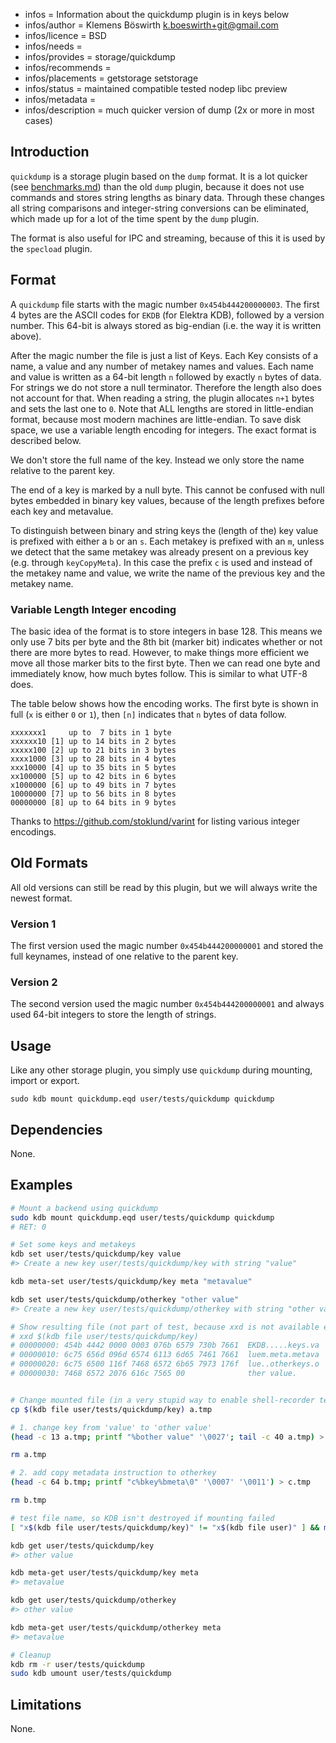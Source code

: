 - infos = Information about the quickdump plugin is in keys below
- infos/author = Klemens Böswirth <k.boeswirth+git@gmail.com>
- infos/licence = BSD
- infos/needs =
- infos/provides = storage/quickdump
- infos/recommends =
- infos/placements = getstorage setstorage
- infos/status = maintained compatible tested nodep libc preview
- infos/metadata =
- infos/description = much quicker version of dump (2x or more in most cases)

## Introduction

`quickdump` is a storage plugin based on the `dump` format. It is a lot quicker (see [benchmarks.md](benchmarks.md)) than the old `dump`
plugin, because it does not use commands and stores string lengths as binary data. Through these changes all string comparisons and
integer-string conversions can be eliminated, which made up for a lot of the time spent by the `dump` plugin.

The format is also useful for IPC and streaming, because of this it is used by the `specload` plugin.

## Format

A `quickdump` file starts with the magic number `0x454b444200000003`. The first 4 bytes are the ASCII codes for `EKDB` (for Elektra KDB),
followed by a version number. This 64-bit is always stored as big-endian (i.e. the way it is written above).

After the magic number the file is just a list of Keys. Each Key consists of a name, a value and any number of metakey names and values.
Each name and value is written as a 64-bit length `n` followed by exactly `n` bytes of data. For strings we do not store a null terminator.
Therefore the length also does not account for that. When reading a string, the plugin allocates `n+1` bytes and sets the last one to `0`.
Note that ALL lengths are stored in little-endian format, because most modern machines are little-endian. To save disk space, we use a variable
length encoding for integers. The exact format is described below.

We don't store the full name of the key. Instead we only store the name relative to the parent key.

The end of a key is marked by a null byte. This cannot be confused with null bytes embedded in binary key values, because of the length
prefixes before each key and metavalue.

To distinguish between binary and string keys the (length of the) key value is prefixed with either a `b` or an `s`. Each metakey is
prefixed with an `m`, unless we detect that the same metakey was already present on a previous key (e.g. through `keyCopyMeta`). In this
case the prefix `c` is used and instead of the metakey name and value, we write the name of the previous key and the metakey name.

### Variable Length Integer encoding

The basic idea of the format is to store integers in base 128. This means we only use 7 bits per byte and the 8th bit (marker bit) indicates
whether or not there are more bytes to read. However, to make things more efficient we move all those marker bits to the first byte. Then we
can read one byte and immediately know, how much bytes follow. This is similar to what UTF-8 does.

The table below shows how the encoding works. The first byte is shown in full (`x` is either `0` or `1`), then `[n]` indicates that `n` bytes
of data follow.

```
xxxxxxx1     up to  7 bits in 1 byte
xxxxxx10 [1] up to 14 bits in 2 bytes
xxxxx100 [2] up to 21 bits in 3 bytes
xxxx1000 [3] up to 28 bits in 4 bytes
xxx10000 [4] up to 35 bits in 5 bytes
xx100000 [5] up to 42 bits in 6 bytes
x1000000 [6] up to 49 bits in 7 bytes
10000000 [7] up to 56 bits in 8 bytes
00000000 [8] up to 64 bits in 9 bytes
```

Thanks to https://github.com/stoklund/varint for listing various integer encodings.

## Old Formats

All old versions can still be read by this plugin, but we will always write the newest format.

### Version 1

The first version used the magic number `0x454b444200000001` and stored the full keynames, instead of one relative to the parent key.

### Version 2

The second version used the magic number `0x454b444200000001` and always used 64-bit integers to store the length of strings.

## Usage

Like any other storage plugin, you simply use `quickdump` during mounting, import or export.

```
sudo kdb mount quickdump.eqd user/tests/quickdump quickdump
```

## Dependencies

None.

## Examples

```sh
# Mount a backend using quickdump
sudo kdb mount quickdump.eqd user/tests/quickdump quickdump
# RET: 0

# Set some keys and metakeys
kdb set user/tests/quickdump/key value
#> Create a new key user/tests/quickdump/key with string "value"

kdb meta-set user/tests/quickdump/key meta "metavalue"

kdb set user/tests/quickdump/otherkey "other value"
#> Create a new key user/tests/quickdump/otherkey with string "other value"

# Show resulting file (not part of test, because xxd is not available everywhere)
# xxd $(kdb file user/tests/quickdump/key)
# 00000000: 454b 4442 0000 0003 076b 6579 730b 7661  EKDB.....keys.va
# 00000010: 6c75 656d 096d 6574 6113 6d65 7461 7661  luem.meta.metava
# 00000020: 6c75 6500 116f 7468 6572 6b65 7973 176f  lue..otherkeys.o
# 00000030: 7468 6572 2076 616c 7565 00              ther value.


# Change mounted file (in a very stupid way to enable shell-recorder testing):
cp $(kdb file user/tests/quickdump/key) a.tmp

# 1. change key from 'value' to 'other value'
(head -c 13 a.tmp; printf "%bother value" '\0027'; tail -c 40 a.tmp) > b.tmp

rm a.tmp

# 2. add copy metadata instruction to otherkey
(head -c 64 b.tmp; printf "c%bkey%bmeta\0" '\0007' '\0011') > c.tmp

rm b.tmp

# test file name, so KDB isn't destroyed if mounting failed
[ "x$(kdb file user/tests/quickdump/key)" != "x$(kdb file user)" ] && mv c.tmp $(kdb file user/tests/quickdump/key)

kdb get user/tests/quickdump/key
#> other value

kdb meta-get user/tests/quickdump/key meta
#> metavalue

kdb get user/tests/quickdump/otherkey
#> other value

kdb meta-get user/tests/quickdump/otherkey meta
#> metavalue

# Cleanup
kdb rm -r user/tests/quickdump
sudo kdb umount user/tests/quickdump
```

## Limitations

None.
